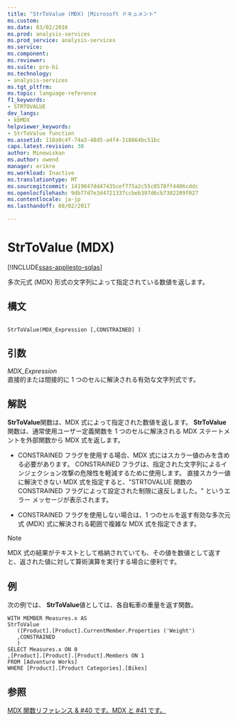 ```yaml
---
title: "StrToValue (MDX) |Microsoft ドキュメント"
ms.custom: 
ms.date: 03/02/2016
ms.prod: analysis-services
ms.prod_service: analysis-services
ms.service: 
ms.component: 
ms.reviewer: 
ms.suite: pro-bi
ms.technology:
- analysis-services
ms.tgt_pltfrm: 
ms.topic: language-reference
f1_keywords:
- STRTOVALUE
dev_langs:
- kbMDX
helpviewer_keywords:
- StrToValue function
ms.assetid: 118a9c4f-74a3-48d5-a4f4-318664bc51bc
caps.latest.revision: 30
author: Minewiskan
ms.author: owend
manager: erikre
ms.workload: Inactive
ms.translationtype: MT
ms.sourcegitcommit: 1419847dd47435cef775a2c55c0578ff4406cddc
ms.openlocfilehash: 9db77d7e3d4721337ccbeb397d6cb7382209f027
ms.contentlocale: ja-jp
ms.lasthandoff: 08/02/2017

---
```

# <a name="strtovalue-mdx"></a>StrToValue (MDX)
[!INCLUDE[ssas-appliesto-sqlas](../includes/ssas-appliesto-sqlas.md)]

  多次元式 (MDX) 形式の文字列によって指定されている数値を返します。  
  
## <a name="syntax"></a>構文  
  
```  
  
StrToValue(MDX_Expression [,CONSTRAINED] )   
```  
  
## <a name="arguments"></a>引数  
 *MDX_Expression*  
 直接的または間接的に 1 つのセルに解決される有効な文字列式です。  
  
## <a name="remarks"></a>解説  
 **StrToValue**関数は、MDX 式によって指定された数値を返します。 **StrToValue**関数は、通常使用ユーザー定義関数を 1 つのセルに解決される MDX ステートメントを外部関数から MDX 式を返します。  
  
-   CONSTRAINED フラグを使用する場合、MDX 式にはスカラー値のみを含める必要があります。 CONSTRAINED フラグは、指定された文字列によるインジェクション攻撃の危険性を軽減するために使用します。 直接スカラー値に解決できない MDX 式を指定すると、"STRTOVALUE 関数の CONSTRAINED フラグによって設定された制限に違反しました。" というエラー メッセージが表示されます。  
  
-   CONSTRAINED フラグを使用しない場合は、1 つのセルを返す有効な多次元式 (MDX) 式に解決される範囲で複雑な MDX 式を指定できます。  
  
> [!NOTE]  
>  MDX 式の結果がテキストとして格納されていても、その値を数値として返すと、返された値に対して算術演算を実行する場合に便利です。  
  
## <a name="example"></a>例  
 次の例では、 **StrToValue**値としては、各自転車の重量を返す関数。  
  
```  
WITH MEMBER Measures.x AS   
StrToValue   
   ([Product].[Product].CurrentMember.Properties ('Weight')  
   ,CONSTRAINED  
   )  
SELECT Measures.x ON 0  
,[Product].[Product].[Product].Members ON 1  
FROM [Adventure Works]  
WHERE [Product].[Product Categories].[Bikes]  
```  
  
## <a name="see-also"></a>参照  
 [MDX 関数リファレンス & #40 です。MDX と #41 です。](../mdx/mdx-function-reference-mdx.md)  
  
  

